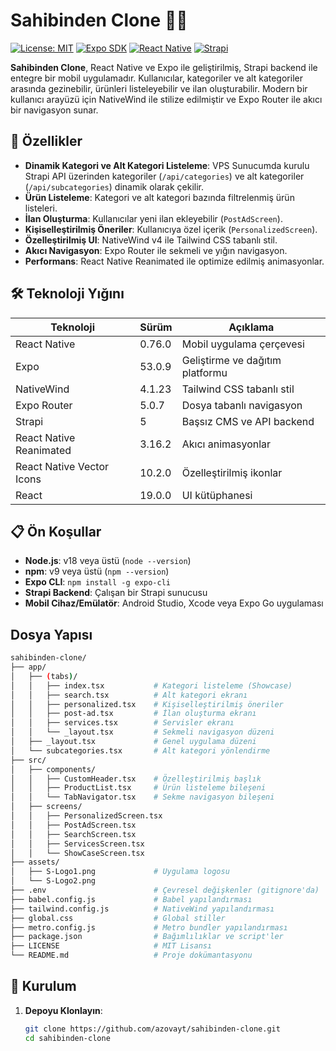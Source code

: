 # Sahibinden Clone 🚗📱

[![License: MIT](https://img.shields.io/badge/License-MIT-yellow.svg)](https://opensource.org/licenses/MIT)
[![Expo SDK](https://img.shields.io/badge/Expo%20SDK-53.0.9-blue)](https://expo.dev)
[![React Native](https://img.shields.io/badge/React%20Native-0.76.0-green)](https://reactnative.dev)
[![Strapi](https://img.shields.io/badge/Strapi-Backend-purple)](https://strapi.io)

**Sahibinden Clone**, React Native ve Expo ile geliştirilmiş, Strapi backend ile entegre bir mobil uygulamadır. Kullanıcılar, kategoriler ve alt kategoriler arasında gezinebilir, ürünleri listeleyebilir ve ilan oluşturabilir. Modern bir kullanıcı arayüzü için NativeWind ile stilize edilmiştir ve Expo Router ile akıcı bir navigasyon sunar.

## 🎯 Özellikler

- **Dinamik Kategori ve Alt Kategori Listeleme**: VPS Sunucumda kurulu Strapi API üzerinden kategoriler (`/api/categories`) ve alt kategoriler (`/api/subcategories`) dinamik olarak çekilir.
- **Ürün Listeleme**: Kategori ve alt kategori bazında filtrelenmiş ürün listeleri.
- **İlan Oluşturma**: Kullanıcılar yeni ilan ekleyebilir (`PostAdScreen`).
- **Kişiselleştirilmiş Öneriler**: Kullanıcıya özel içerik (`PersonalizedScreen`).
- **Özelleştirilmiş UI**: NativeWind v4 ile Tailwind CSS tabanlı stil.
- **Akıcı Navigasyon**: Expo Router ile sekmeli ve yığın navigasyon.
- **Performans**: React Native Reanimated ile optimize edilmiş animasyonlar.

## 🛠️ Teknoloji Yığını

| Teknoloji             | Sürüm       | Açıklama                                    |
|-----------------------|-------------|---------------------------------------------|
| React Native          | 0.76.0      | Mobil uygulama çerçevesi                   |
| Expo                  | 53.0.9      | Geliştirme ve dağıtım platformu            |
| NativeWind            | 4.1.23      | Tailwind CSS tabanlı stil                  |
| Expo Router           | 5.0.7       | Dosya tabanlı navigasyon                   |
| Strapi                | 5           | Başsız CMS ve API backend                  |
| React Native Reanimated | 3.16.2    | Akıcı animasyonlar                         |
| React Native Vector Icons | 10.2.0  | Özelleştirilmiş ikonlar                    |
| React                 | 19.0.0      | UI kütüphanesi                             |

## 📋 Ön Koşullar

- **Node.js**: v18 veya üstü (`node --version`)
- **npm**: v9 veya üstü (`npm --version`)
- **Expo CLI**: `npm install -g expo-cli`
- **Strapi Backend**: Çalışan bir Strapi sunucusu
- **Mobil Cihaz/Emülatör**: Android Studio, Xcode veya Expo Go uygulaması

## Dosya Yapısı

```bash
sahibinden-clone/
├── app/
│   ├── (tabs)/
│   │   ├── index.tsx           # Kategori listeleme (Showcase)
│   │   ├── search.tsx          # Alt kategori ekranı
│   │   ├── personalized.tsx    # Kişiselleştirilmiş öneriler
│   │   ├── post-ad.tsx         # İlan oluşturma ekranı
│   │   ├── services.tsx        # Servisler ekranı
│   │   └── _layout.tsx         # Sekmeli navigasyon düzeni
│   ├── _layout.tsx             # Genel uygulama düzeni
│   └── subcategories.tsx       # Alt kategori yönlendirme
├── src/
│   ├── components/
│   │   ├── CustomHeader.tsx    # Özelleştirilmiş başlık
│   │   ├── ProductList.tsx     # Ürün listeleme bileşeni
│   │   └── TabNavigator.tsx    # Sekme navigasyon bileşeni
│   ├── screens/
│   │   ├── PersonalizedScreen.tsx
│   │   ├── PostAdScreen.tsx
│   │   ├── SearchScreen.tsx
│   │   ├── ServicesScreen.tsx
│   │   └── ShowCaseScreen.tsx
├── assets/
│   ├── S-Logo1.png             # Uygulama logosu
│   └── S-Logo2.png
├── .env                        # Çevresel değişkenler (gitignore'da)
├── babel.config.js             # Babel yapılandırması
├── tailwind.config.js          # NativeWind yapılandırması
├── global.css                  # Global stiller
├── metro.config.js             # Metro bundler yapılandırması
├── package.json                # Bağımlılıklar ve script'ler
├── LICENSE                     # MIT Lisansı
└── README.md                   # Proje dokümantasyonu
```

## 🚀 Kurulum

1. **Depoyu Klonlayın**:
   ```bash
   git clone https://github.com/azovayt/sahibinden-clone.git
   cd sahibinden-clone
